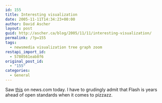 ```yaml
---
id: 155
title: Interesting visualization
date: 2005-11-11T14:34:23+00:00
author: David Ascher
layout: post
guid: http://ascher.ca/blog/2005/11/11/interesting-visualization/
permalink: /?p=155
tags:
  - newsmedia visualization tree graph zoom
restapi_import_id:
  - 5780561eab8f6
original_post_id:
  - "155"
categories:
  - General
---
```

Saw [this](http://news.com.com/2104-1041_3-5942647.html?tag=st.bp) on news.com today. I have to grudingly admit that Flash is years ahead of open standards when it comes to pizzazz.